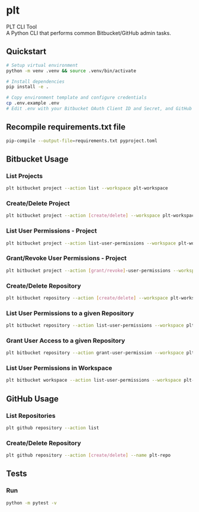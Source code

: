 # plt
PLT CLI Tool  
A Python CLI that performs common Bitbucket/GitHub admin tasks.

## Quickstart

```bash
# Setup virtual environment
python -m venv .venv && source .venv/bin/activate

# Install dependencies
pip install -e .

# Copy environment template and configure credentials
cp .env.example .env
# Edit .env with your Bitbucket OAuth Client ID and Secret, and GitHub Username and Access Token
```

## Recompile requirements.txt file

```bash
pip-compile --output-file=requirements.txt pyproject.toml
```

## Bitbucket Usage

### List Projects

```bash
plt bitbucket project --action list --workspace plt-workspace
```

### Create/Delete Project

```bash
plt bitbucket project --action [create/delete] --workspace plt-workspace --key PLT --name "PLT Project" --is-private
```

### List User Permissions - Project

```bash
plt bitbucket project --action list-user-permissions --workspace plt-workspace --key PLT
```

### Grant/Revoke User Permissions - Project

```bash
plt bitbucket project --action [grant/revoke]-user-permissions --workspace plt-workspace --key PLT
```

### Create/Delete Repository

```bash
plt bitbucket repository --action [create/delete] --workspace plt-workspace --key plt-repo --project-key PLT --is-private
```

### List User Permissions to a given Repository

```bash
plt bitbucket repository --action list-user-permissions --workspace plt-workspace --key plt-repo
```

### Grant User Access to a given Repository

```bash
plt bitbucket repository --action grant-user-permission --workspace plt-workspace --key plt-repo --user-uuid "{user_uuid}" --permission write
```

### List User Permissions in Workspace

```bash
plt bitbucket workspace --action list-user-permissions --workspace plt-workspace 
```

## GitHub Usage

### List Repositories

```bash
plt github repository --action list
```

### Create/Delete Repository

```bash
plt github repository --action [create/delete] --name plt-repo
```

## Tests

### Run
```bash
python -m pytest -v
```